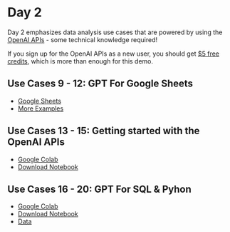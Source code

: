 # Day 2

Day 2 emphasizes data analysis use cases that are powered by using the [OpenAI APIs](https://platform.openai.com/) - some technical knowledge required!

If you sign up for the OpenAI APIs as a new user, you should get [$5 free credits](https://help.openai.com/en/articles/4936830-what-happens-after-i-use-my-free-tokens-or-the-3-months-is-up-in-the-free-trial), which is more than enough for this demo.

## Use Cases 9 - 12: GPT For Google Sheets
* [Google Sheets](https://docs.google.com/spreadsheets/d/1B_UzFsSeJgrZi04VHmnd7bq4-R55F-gLBRgzUkKaM8o/edit?usp=sharing)
* [More Examples](https://docs.google.com/spreadsheets/d/1jGXh9ZLuPd7FJkfaH0kTqIIBuHcbbWU5-psiXyF5QZ8/template/preview)

## Use Cases 13 - 15: Getting started with the OpenAI APIs
* [Google Colab](https://colab.research.google.com/drive/1QCFVpTem-miQhyxhhmVWbhmWo2Ob1PEM?usp=sharing)
* [Download Notebook](https://github.com/tobiaszwingmann/chatgpt-for-data-analytics/blob/main/Day%202/Lab_Getting_started_with_the_OpenAI_APIs.ipynb)

## Use Cases 16 - 20: GPT For SQL & Pyhon
* [Google Colab](https://colab.research.google.com/drive/1WOK7J6eEOaYKrKMS8UdUFSp97vZjzCqb?usp=sharing)
* [Download Notebook](https://github.com/tobiaszwingmann/chatgpt-for-data-analytics/blob/main/Day%202/ChatGPT_For_SQL_and_Python.ipynb)
* [Data](https://github.com/tobiaszwingmann/chatgpt-for-data-analytics/blob/main/Day%202/sample_warehouse.db)
